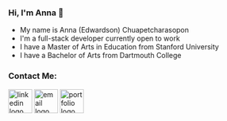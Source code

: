 ### Hi, I'm Anna 👋
- My name is Anna (Edwardson) Chuapetcharasopon
- I'm a full-stack developer currently open to work
- I have a Master of Arts in Education from Stanford University
- I have a Bachelor of Arts from Dartmouth College

### Contact Me:
<p align="left">
   <a href="https://www.linkedin.com/in/annachuapetcharasopon" target="blank"><img align="center" width="48" height="48" src="https://img.icons8.com/color/48/linkedin.png" title = "LinkedIn" alt="linkedin logo"/></a>
   <a href="mailto:annaedwardson@gmail.com" target="_blank"><img align="center" width="48" height="48" src="https://img.icons8.com/fluency/48/gmail-new.png" title = "Email" alt="email logo"/></a>
   <a href="https://annachuapetcharasopon.netlify.app/" target="blank"><img align="center" width="48" height="48" src="https://img.icons8.com/fluency/48/web.png" title = "Portfolio" alt="portfolio logo"/></a>
</p>

<!--
**ahgeak/ahgeak** is a ✨ _special_ ✨ repository because its `README.md` (this file) appears on your GitHub profile.

Here are some ideas to get you started:

- 🔭 I’m currently working on ...
- 🌱 I’m currently learning ...
- 👯 I’m looking to collaborate on ...
- 🤔 I’m looking for help with ...
- 💬 Ask me about ...
- 📫 How to reach me: ...
- 😄 Pronouns: ...
- ⚡ Fun fact: ...
-->
